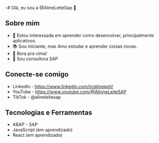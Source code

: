 -# Olá, eu sou a @AlineLeiteSap 👋

## Sobre mim
- 🌱 Estou interessada em aprender como desenvolver, principalmente aplicativos.
- 📚 Sou iniciante, mas Amo estudar e aprender coisas novas.
- 🚀 Bora pra cima!
- 💼 Sou consultora SAP

## Conecte-se comigo
- LinkedIn - https://www.linkedin.com/in/alinepxtl/
- YouTube - https://www.youtube.com/@AlinneLeiteSAP
- TikTok - @alineleitesap

## Tecnologias e Ferramentas
- ABAP - SAP
- JavaScript (em aprendizado)
- React (em aprendizado)


<!---
AlineLeiteSAP/AlineLeiteSAP is a ✨ special ✨ repository because its `README.md` (this file) appears on your GitHub profile.
You can click the Preview link to take a look at your changes.
--->
